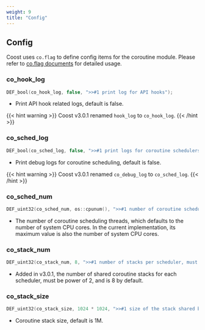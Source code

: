 ```yaml
---
weight: 9
title: "Config"
---
```



## Config

Coost uses `co.flag` to define config items for the coroutine module. Please refer to [co.flag documents](../../flag/) for detailed usage.



### co_hook_log

```cpp
DEF_bool(co_hook_log, false, ">>#1 print log for API hooks");
```

- Print API hook related logs, default is false.

{{< hint warning >}}
Coost v3.0.1 renamed `hook_log` to `co_hook_log`.
{{< /hint >}}



### co_sched_log

```cpp
DEF_bool(co_sched_log, false, ">>#1 print logs for coroutine schedulers");
```

- Print debug logs for coroutine scheduling, default is false.

{{< hint warning >}}
Coost v3.0.1 renamed `co_debug_log` to `co_sched_log`.
{{< /hint >}}



### co_sched_num

```cpp
DEF_uint32(co_sched_num, os::cpunum(), ">>#1 number of coroutine schedulers");
```

- The number of coroutine scheduling threads, which defaults to the number of system CPU cores. In the current implementation, its maximum value is also the number of system CPU cores.



### co_stack_num

```cpp
DEF_uint32(co_stack_num, 8, ">>#1 number of stacks per scheduler, must be power of 2");
```

- Added in v3.0.1, the number of shared coroutine stacks for each scheduler, must be power of 2, and is 8 by default.



### co_stack_size

```cpp
DEF_uint32(co_stack_size, 1024 * 1024, ">>#1 size of the stack shared by coroutines");
```

- Coroutine stack size, default is 1M.
